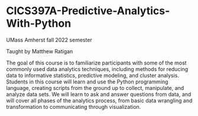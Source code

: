 # CICS397A-Predictive-Analytics-With-Python
UMass Amherst fall 2022 semester

Taught by Matthew Ratigan

The goal of this course is to familiarize participants with some of the most commonly used data analytics techniques, including methods for reducing data to informative statistics, predictive modeling, and cluster analysis. Students in this course will learn and use the Python programming language, creating scripts from the ground up to collect, manipulate, and analyze data sets. We will learn to ask and answer questions from data, and will cover all phases of the analytics process, from basic data wrangling and transformation to communicating through visualization. 
